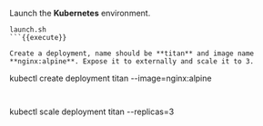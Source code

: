 

Launch the **Kubernetes** environment.

```
launch.sh
```{{execute}}

Create a deployment, name should be **titan** and image name **nginx:alpine**. Expose it to externally and scale it to 3.

```
kubectl create deployment titan --image=nginx:alpine
```{{execute}}


```
kubectl scale deployment titan --replicas=3
```{{execute}}

